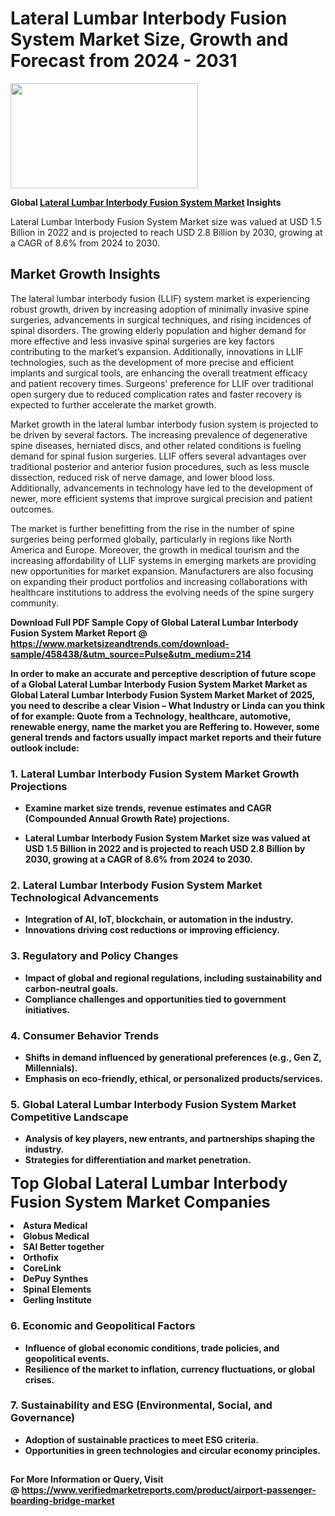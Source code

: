 <H1>Lateral Lumbar Interbody Fusion System Market Size, Growth and Forecast from 2024 - 2031</H1><img class="aligncenter size-medium wp-image-584254" src="https://thirdeyenews.in/wp-content/uploads/2024/09/Global-Market-Research-300x168.jpeg" alt="" width="300" height="168" /><p><strong>Global&nbsp;<a href="https://www.marketsizeandtrends.com/download-sample/458438/&amp;utm_source=Pulse&amp;utm_medium=214">Lateral Lumbar Interbody Fusion System Market</a> Insights</strong></p><p>Lateral Lumbar Interbody Fusion System Market size was valued at USD 1.5 Billion in 2022 and is projected to reach USD 2.8 Billion by 2030, growing at a CAGR of 8.6% from 2024 to 2030.</p><p><h2>Market Growth Insights</h2> <p>The lateral lumbar interbody fusion (LLIF) system market is experiencing robust growth, driven by increasing adoption of minimally invasive spine surgeries, advancements in surgical techniques, and rising incidences of spinal disorders. The growing elderly population and higher demand for more effective and less invasive spinal surgeries are key factors contributing to the market’s expansion. Additionally, innovations in LLIF technologies, such as the development of more precise and efficient implants and surgical tools, are enhancing the overall treatment efficacy and patient recovery times. Surgeons' preference for LLIF over traditional open surgery due to reduced complication rates and faster recovery is expected to further accelerate the market growth.</p> <p><strong></strong></p> <p>Market growth in the lateral lumbar interbody fusion system is projected to be driven by several factors. The increasing prevalence of degenerative spine diseases, herniated discs, and other related conditions is fueling demand for spinal fusion surgeries. LLIF offers several advantages over traditional posterior and anterior fusion procedures, such as less muscle dissection, reduced risk of nerve damage, and lower blood loss. Additionally, advancements in technology have led to the development of newer, more efficient systems that improve surgical precision and patient outcomes.</p> <p>The market is further benefitting from the rise in the number of spine surgeries being performed globally, particularly in regions like North America and Europe. Moreover, the growth in medical tourism and the increasing affordability of LLIF systems in emerging markets are providing new opportunities for market expansion. Manufacturers are also focusing on expanding their product portfolios and increasing collaborations with healthcare institutions to address the evolving needs of the spine surgery community.</p> <p><strong></p><p><span class=""><strong>Download Full PDF Sample Copy of Global Lateral Lumbar Interbody Fusion System Market Report</strong> @ <a href="https://www.marketsizeandtrends.com/download-sample/458438/&amp;utm_source=Pulse&amp;utm_medium=214" target="_blank">https://www.marketsizeandtrends.com/download-sample/458438/&amp;utm_source=Pulse&amp;utm_medium=214</a></span></p><p>In order to make an accurate and perceptive description of future scope of a Global&nbsp;Lateral Lumbar Interbody Fusion System Market Market as Global&nbsp;Lateral Lumbar Interbody Fusion System Market Market of 2025, you need to describe a clear Vision &ndash; What Industry or Linda can you think of for example: Quote from a Technology, healthcare, automotive, renewable energy, name the market you are Reffering to. However, some general trends and factors usually impact market reports and their future outlook include:</p><h3>1.&nbsp;<strong>Lateral Lumbar Interbody Fusion System Market Growth Projections</strong></h3><ul><li>Examine market size trends, revenue estimates and CAGR (Compounded Annual Growth Rate) projections.</li><li><p>Lateral Lumbar Interbody Fusion System Market size was valued at USD 1.5 Billion in 2022 and is projected to reach USD 2.8 Billion by 2030, growing at a CAGR of 8.6% from 2024 to 2030.</p></li></ul><h3>2.&nbsp;<strong>Lateral Lumbar Interbody Fusion System Market Technological Advancements</strong></h3><ul><li>Integration of AI, IoT, blockchain, or automation in the industry.</li><li>Innovations driving cost reductions or improving efficiency.</li></ul><h3>3.&nbsp;<strong>Regulatory and Policy Changes</strong></h3><ul><li>Impact of global and regional regulations, including sustainability and carbon-neutral goals.</li><li>Compliance challenges and opportunities tied to government initiatives.</li></ul><h3>4.&nbsp;<strong>Consumer Behavior Trends</strong></h3><ul><li>Shifts in demand influenced by generational preferences (e.g., Gen Z, Millennials).</li><li>Emphasis on eco-friendly, ethical, or personalized products/services.</li></ul><h3>5.&nbsp;<strong>Global Lateral Lumbar Interbody Fusion System Market Competitive Landscape</strong></h3><ul><li>Analysis of key players, new entrants, and partnerships shaping the industry.</li><li>Strategies for differentiation and market penetration.</li></ul><p data-pm-slice="1 1 []"><span style="color: inherit; font-family: inherit; font-size: 25px;">Top Global Lateral Lumbar Interbody Fusion System Market Companies</span></p><div class="" data-test-id=""><p><li>Astura Medical</li><li> Globus Medical</li><li> SAI Better together</li><li> Orthofix</li><li> CoreLink</li><li> DePuy Synthes</li><li> Spinal Elements</li><li> Gerling Institute</li></p></div><h3>6.&nbsp;<strong>Economic and Geopolitical Factors</strong></h3><ul><li>Influence of global economic conditions, trade policies, and geopolitical events.</li><li>Resilience of the market to inflation, currency fluctuations, or global crises.</li></ul><h3>7.&nbsp;<strong>Sustainability and ESG (Environmental, Social, and Governance)</strong></h3><ul><li>Adoption of sustainable practices to meet ESG criteria.</li><li>Opportunities in green technologies and circular economy principles.</li></ul><h2><strong style="font-size: 14px;">For More Information or Query, Visit @&nbsp;</strong><a style="background-color: #ffffff; font-size: 14px;" href="https://www.marketsizeandtrends.com/report/lateral-lumbar-interbody-fusion-system-market/" target="_blank">https://www.verifiedmarketreports.com/product/airport-passenger-boarding-bridge-market</a></h2>
